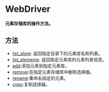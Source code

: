 # WebDriver 

**元素存储库的操作方法。**  

## 方法
- [list_store](./python/locatorstore/list_store.md): 返回指定目录下的元素库名称列表。
- [list_elements](./python/locatorstore/list_elements.md): 返回指定元素库的元素列表信息。
- [add](./python/locatorstore/add.md):添加元素到指定元素库。
- [remove](./python/locatorstore/remove.md):在指定元素存储库中删除选择器。
- [rename](./python/locatorstore/rename.md):重命名指定的元素。
- [copy](./python/locatorstore/copy.md):复制选择器。


